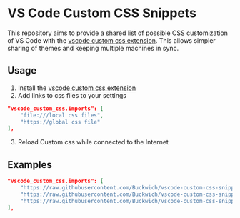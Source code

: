 # VS Code Custom CSS Snippets

This repository aims to provide a shared list of possible CSS customization of VS Code with the [vscode custom css extension](github.com/be5invis/vscode-custom-css). This allows simpler sharing of themes and keeping multiple machines in sync.

## Usage

1. Install the [vscode custom css extension](github.com/be5invis/vscode-custom-css)
2. Add links to css files to your settings

```json
"vscode_custom_css.imports": [
    "file:///local css files",
    "https://global css file"
],
```

3. Reload Custom css while connected to the Internet

## Examples

```json
"vscode_custom_css.imports": [
    "https://raw.githubusercontent.com/Buckwich/vscode-custom-css-snippets/master/tab-active-purple-glow/custom.css",
    "https://raw.githubusercontent.com/Buckwich/vscode-custom-css-snippets/master/tab-active-gradient-underline/custom.css",
    "https://raw.githubusercontent.com/Buckwich/vscode-custom-css-snippets/master/tab-dirty-red-stripes/custom.css"
],
```
